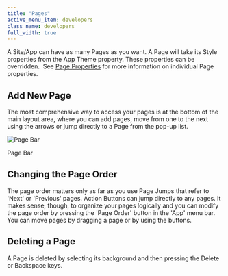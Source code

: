```yaml
---
title: "Pages"
active_menu_item: developers
class_name: developers
full_width: true
---
```



A Site/App can have as many Pages as you want. A Page will take its Style properties from the App Theme property. These properties can be overridden.  See [Page Properties](../../../widget-properties-events/page-properties) for more information on individual Page properties.

## Add New Page

The most comprehensive way to access your pages is at the bottom of the main layout area, where you can add pages, move from one to the next using the arrows or jump directly to a Page from the pop-up list.

![Page Bar](/img/docs/page_bar.zoom49.png)

Page Bar

## Changing the Page Order

The page order matters only as far as you use Page Jumps that refer to 'Next' or 'Previous' pages. Action Buttons can jump directly to any pages. It makes sense, though, to organize your pages logically and you can modify the page order by pressing the 'Page Order' button in the 'App' menu bar. You can move pages by dragging a page or by using the buttons.

## Deleting a Page

A Page is deleted by selecting its background and then pressing the Delete or Backspace keys.


